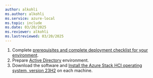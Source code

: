 ```yaml
---
author: alkohli
ms.author: alkohli
ms.service: azure-local
ms.topic: include
ms.date: 03/20/2025
ms.reviewer: alkohli
ms.lastreviewed: 03/20/2025
---
```


1. Complete [prerequisites and complete deployment checklist for your environment](../includes/../deploy/deployment-prerequisites.md).
1. Prepare [Active Directory](../includes/../deploy/deployment-prep-active-directory.md) environment.
1. Download the software and [Install the Azure Stack HCI operating system, version 23H2](../includes/../deploy/deployment-install-os.md) on each machine.


